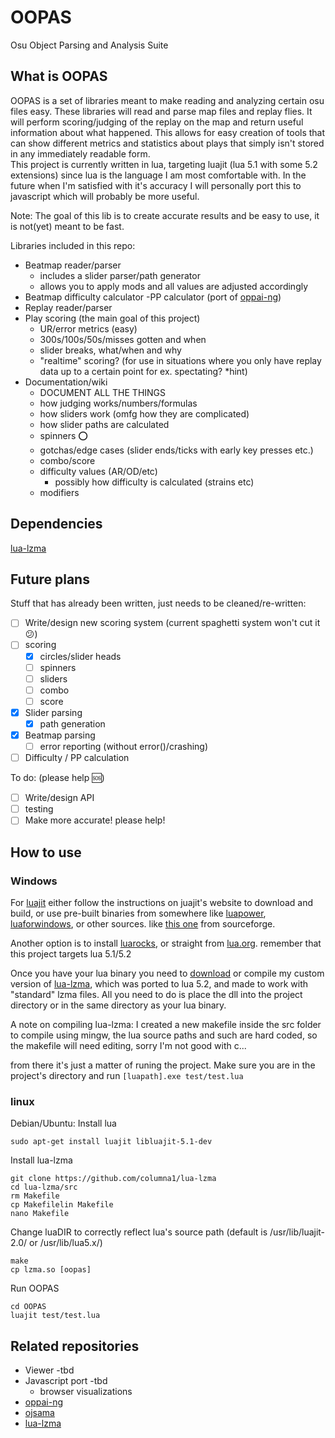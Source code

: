 # OOPAS

Osu Object Parsing and Analysis Suite

## What is OOPAS

OOPAS is a set of libraries meant to make reading and analyzing certain osu files easy. These libraries will read and parse map files and replay flies. It will perform scoring/judging of the replay on the map and return useful information about what happened. This allows for easy creation of tools that can show different metrics and statistics about plays that simply isn't stored in any immediately readable form.  
This project is currently written in lua, targeting luajit (lua 5.1 with some 5.2 extensions) since lua is the language I am most comfortable with. In the future when I'm satisfied with it's accuracy I will personally port this to javascript which will probably be more useful.

Note: The goal of this lib is to create accurate results and be easy to use, it is not(yet) meant to be fast.

Libraries included in this repo:

- Beatmap reader/parser
  - includes a slider parser/path generator
  - allows you to apply mods and all values are adjusted accordingly
- Beatmap difficulty calculator
  -PP calculator (port of [oppai-ng](https://github.com/Francesco149/oppai-ng))
- Replay reader/parser
- Play scoring (the main goal of this project)
  - UR/error metrics (easy)
  - 300s/100s/50s/misses gotten and when
  - slider breaks, what/when and why
  - "realtime" scoring? (for use in situations where you only have replay data up to a certain point for ex. spectating? *hint)
- Documentation/wiki
  - DOCUMENT ALL THE THINGS
  - how judging works/numbers/formulas
  - how sliders work (omfg how they are complicated)
  - how slider paths are calculated
  - spinners ⭕
  - gotchas/edge cases (slider ends/ticks with early key presses etc.)
  - combo/score
  - difficulty values (AR/OD/etc)
    - possibly how difficulty is calculated (strains etc)
  - modifiers

## Dependencies

[lua-lzma](https://github.com/columna1/lua-lzma)

## Future plans

Stuff that has already been written, just needs to be cleaned/re-written:

- [ ] Write/design new scoring system (current spaghetti system won't cut it 😕)
- [ ] scoring
  - [x] circles/slider heads
  - [ ] spinners
  - [ ] sliders
  - [ ] combo
  - [ ] score
- [x] Slider parsing
  - [x] path generation
- [x] Beatmap parsing
  - [ ] error reporting (without error()/crashing)
- [ ] Difficulty / PP calculation

To do: (please help 🆘)

- [ ] Write/design API
- [ ] testing
- [ ] Make more accurate! please help!

## How to use

### Windows

For [luajit](http://luajit.org/) either follow the instructions on juajit's website to download 
and build, or use pre-built binaries from somewhere like [luapower](https://luapower.com/luajit), 
[luaforwindows](), or other sources. like [this one](https://sourceforge.net/p/safelua/wiki/LuaJIT%20binaries/) from sourceforge.  

Another option is to install [luarocks](https://luarocks.org/), or straight from [lua.org](https://www.lua.org/download.html).
remember that this project targets lua 5.1/5.2  

Once you have your lua binary you need to [download](https://github.com/columna1/lua-lzma/releases) or compile my custom version of [lua-lzma](https://github.com/columna1/lua-lzma),
which was ported to lua 5.2, and made to work with "standard" lzma files. All you need to do is place the dll into the project
directory or in the same directory as your lua binary.  

A note on compiling lua-lzma: I created a new makefile inside the src folder to compile using mingw, the lua source paths
and such are hard coded, so the makefile will need editing, sorry I'm not good with c...  

from there it's just a matter of runing the project. Make sure you are in the project's directory and
run ```[luapath].exe test/test.lua```

### linux

Debian/Ubuntu:
Install lua
```shell
sudo apt-get install luajit libluajit-5.1-dev
```
Install lua-lzma
```shell
git clone https://github.com/columna1/lua-lzma
cd lua-lzma/src
rm Makefile
cp Makefilelin Makefile
nano Makefile
```
Change luaDIR to correctly reflect lua's source path
(default is /usr/lib/luajit-2.0/ or /usr/lib/lua5.x/)
```shell
make
cp lzma.so [oopas]
```
Run OOPAS
```
cd OOPAS
luajit test/test.lua
```

## Related repositories

- Viewer -tbd
- Javascript port -tbd
  - browser visualizations
- [oppai-ng](https://github.com/Francesco149/oppai-ng)
- [ojsama](https://github.com/Francesco149/ojsama)
- [lua-lzma](https://github.com/rainfiel/lua-lzma)

